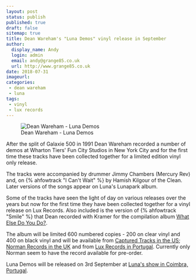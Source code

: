```yaml
---
layout: post
status: publish
published: true
draft: false
sitemap: true
title: Dean Wareham's "Luna Demos" vinyl release in September
author:
  display_name: Andy
  login: admin
  email: andy@grange85.co.uk
  url: http://www.grange85.co.uk
date: 2018-07-31
imageurl:
categories:
 - dean wareham
 - luna
tags:
 - vinyl
 - lux records
---
```

<div class="col-md-6 pull-right"><figure class="caption aligncenter"><img src="https://media.fullofwishes.co.uk/05-dean_wareham/sleeves/dean-luna-demos-lux.jpg" alt="Dean Wareham - Luna Demos" /><figcaption class="caption-text">Dean Wareham - Luna Demos</figcaption></figure></div>
<p class="lead">After the split of Galaxie 500 in 1991 Dean Wareham recorded a number of demos at Wharton Tiers' Fun City Studios in New York City and for the first time these tracks have been collected together for a limited edition vinyl only release.</p>

<p>The tracks were accompanied by drummer Jimmy Chambers (Mercury Rev) and, on {% ahfowtrack "I Can't Wait" %} by Hamish Kilgour of the Clean. Later versions of the songs appear on Luna's Lunapark album.</p>

<p>Some of the tracks have seen the light of day on various releases over the years but now for the first time they have been collected together for a vinyl release on Lux Records. Also included is the version of {% ahfowtrack "Smile" %} that Dean recorded with Kramer for the compilation album <a href="/database/dean-and-britta/dean-wareham-releases/dean-wareham-what-else-do-you-do/">What Else Do You Do?</a>.</p>

<p>The album will be limited 600 numbered copies - 200 on clear vinyl and 400 on black vinyl and will be available from <a href="https://www.omnianmusicgroup.com/collections/captured-tracks">Captured Tracks in the US</a>; <a href="https://www.normanrecords.com/records/171848-dean-wareham-luna-demos">Norman Records in the UK</a> and from <a href="https://www.facebook.com/Lux-Records-146155128817460/">Lux Records in Portugal</a>. Currently only Norman seem to have the record available for pre-order.</p>

<p>Luna Demos will be released on 3rd September at <a href="/database/luna/shows/2018/2018-09-03-luna-salao-brazil-coimbra-portugal/">Luna's show in Coimbra, Portugal</a>.</p>



